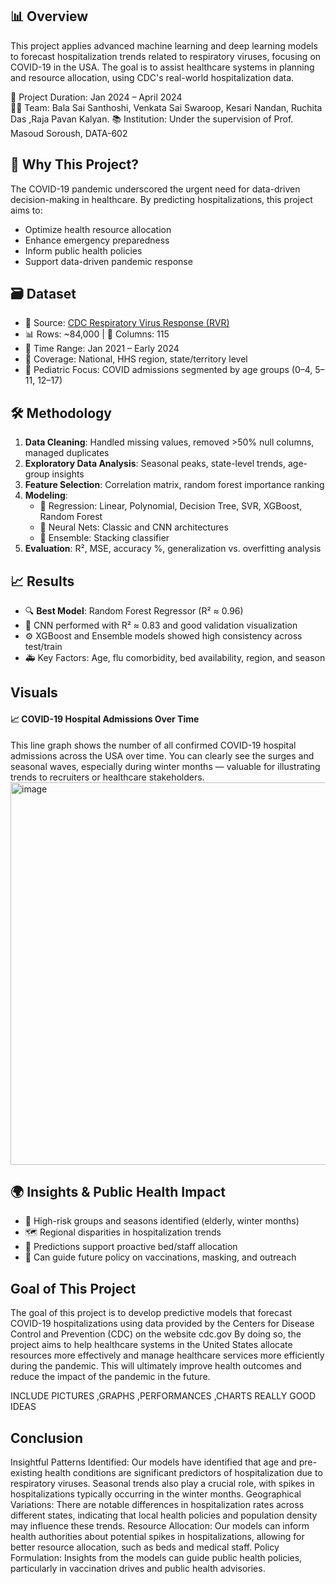 ## 📊 Overview

This project applies advanced machine learning and deep learning models to forecast hospitalization trends related to respiratory viruses, focusing on COVID-19 in the USA. The goal is to assist healthcare systems in planning and resource allocation, using CDC's real-world hospitalization data.

📍 Project Duration: Jan 2024 – April 2024  
👩‍🔬 Team: Bala Sai Santhoshi, Venkata Sai Swaroop, Kesari Nandan, Ruchita Das ,Raja Pavan Kalyan.
📚 Institution: Under the supervision of Prof. Masoud Soroush, DATA-602

## 🎯 Why This Project?

The COVID-19 pandemic underscored the urgent need for data-driven decision-making in healthcare. By predicting hospitalizations, this project aims to:

- Optimize health resource allocation
- Enhance emergency preparedness
- Inform public health policies
- Support data-driven pandemic response

## 🗃️ Dataset

- 📌 Source: [CDC Respiratory Virus Response (RVR)](https://data.cdc.gov/Public-Health-Surveillance/Respiratory-Virus-Response-RVR-United-States-Hospi/9t9r-e5a3)
- 📊 Rows: ~84,000 | 🧬 Columns: 115
- 📅 Time Range: Jan 2021 – Early 2024
- 📍 Coverage: National, HHS region, state/territory level
- 👶 Pediatric Focus: COVID admissions segmented by age groups (0–4, 5–11, 12–17)

## 🛠️ Methodology

1. **Data Cleaning**: Handled missing values, removed >50% null columns, managed duplicates
2. **Exploratory Data Analysis**: Seasonal peaks, state-level trends, age-group insights
3. **Feature Selection**: Correlation matrix, random forest importance ranking
4. **Modeling**:
   - 🔁 Regression: Linear, Polynomial, Decision Tree, SVR, XGBoost, Random Forest
   - 🧠 Neural Nets: Classic and CNN architectures
   - 🧪 Ensemble: Stacking classifier
5. **Evaluation**: R², MSE, accuracy %, generalization vs. overfitting analysis

## 📈 Results

- 🔍 **Best Model**: Random Forest Regressor (R² ≈ 0.96)
- 🧠 CNN performed with R² ≈ 0.83 and good validation visualization
- ⚙️ XGBoost and Ensemble models showed high consistency across test/train
- 🚑 Key Factors: Age, flu comorbidity, bed availability, region, and season



## Visuals 
#### 📈 COVID-19 Hospital Admissions Over Time
This line graph shows the number of all confirmed COVID-19 hospital admissions across the USA over time. You can clearly see the surges and seasonal waves, especially during winter months — valuable for illustrating trends to recruiters or healthcare stakeholders.
<img width="612" alt="image" src="https://github.com/user-attachments/assets/277946e7-497e-4a12-93e5-8b7f15c8a22c" />




## 🌍 Insights & Public Health Impact

- 🎯 High-risk groups and seasons identified (elderly, winter months)
- 🗺️ Regional disparities in hospitalization trends
- 🏥 Predictions support proactive bed/staff allocation
- 📢 Can guide future policy on vaccinations, masking, and outreach


## Goal of This Project
The goal of this project is to develop predictive models that forecast COVID-19 hospitalizations using data provided by the Centers for Disease Control and Prevention (CDC) on the website cdc.gov
By doing so, the project aims to help healthcare systems in the United States allocate resources more effectively and manage healthcare services more efficiently during the pandemic.
This will ultimately improve health outcomes and reduce the impact of the pandemic in the future.

 
INCLUDE PICTURES ,GRAPHS ,PERFORMANCES ,CHARTS REALLY GOOD IDEAS 

## Conclusion 
Insightful Patterns Identified: Our models have identified that age and pre-existing health conditions are significant predictors of hospitalization due to respiratory viruses. Seasonal trends also play a crucial role, with spikes in hospitalizations typically occurring in the winter months.
Geographical Variations: There are notable differences in hospitalization rates across different states, indicating that local health policies and population density may influence these trends.
Resource Allocation: Our models can inform health authorities about potential spikes in hospitalizations, allowing for better resource allocation, such as beds and medical staff.
Policy Formulation: Insights from the models can guide public health policies, particularly in vaccination drives and public health advisories.



